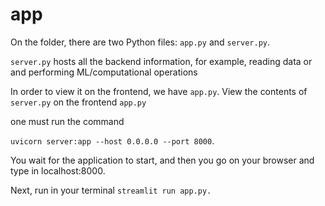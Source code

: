 # app
On the folder, there are two Python files: `app.py` and `server.py`. 

`server.py` hosts all the backend information, for example, reading data or and performing ML/computational operations


In order to view it on the frontend, we have `app.py`. View the contents of `server.py` on the frontend `app.py` 

one must run the command 

`uvicorn server:app --host 0.0.0.0 --port 8000`. 

You wait for the application to start, and then you go on your browser and type in localhost:8000. 

Next, run in your terminal `streamlit run app.py.`








